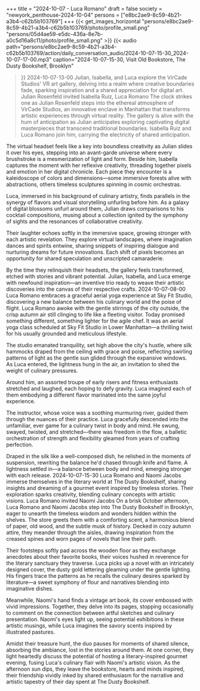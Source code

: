 +++
title = "2024-10-07 - Luca Romano"
draft = false
society = "newyork_penthouse-2024-10-04"
persons = ["e8bc2ae9-8c59-4b21-a3b4-c62b5b103769"]
+++
{{< get_images_horizontal "persons/e8bc2ae9-8c59-4b21-a3b4-c62b5b103769/photo/profile_small.png" "persons/05d4ae59-e5dc-436a-8e7b-a0c5d16a8c11/photo/profile_small.png" >}}
{{< audio
    path="persons/e8bc2ae9-8c59-4b21-a3b4-c62b5b103769/action/daily_conversation_audio/2024-10-07-15-30_2024-10-07-17-00.mp3" 
    caption="2024-10-07-15-30, Visit Old Bookstore, The Dusty Bookshelf, Brooklyn"
>}}
2024-10-07-13-00
Julian, Isabella, and Luca explore the VirCade Studios' VR art gallery, delving into a realm where creative boundaries fade, sparking inspiration and a shared appreciation for digital art.
Julian Rosenfeld invited Isabella Ruiz, Luca Romano
The clock strikes one as Julian Rosenfeld steps into the ethereal atmosphere of VirCade Studios, an innovative enclave in Manhattan that transforms artistic experiences through virtual reality. The gallery is alive with the hum of anticipation as Julian anticipates exploring captivating digital masterpieces that transcend traditional boundaries. Isabella Ruiz and Luca Romano join him, carrying the electricity of shared anticipation.

The virtual headset feels like a key into boundless creativity as Julian slides it over his eyes, stepping into an avant-garde universe where every brushstroke is a mesmerization of light and form. Beside him, Isabella captures the moment with her reflexive creativity, threading together pixels and emotion in her digital chronicle. Each piece they encounter is a kaleidoscope of colors and dimensions—some immersive forests alive with abstractions, others timeless sculptures spinning in cosmic orchestras.

Luca, immersed in his background of culinary artistry, finds parallels in the synergy of flavors and visual storytelling unfurling before him. As a galaxy of digital blossoms unfurl around them, Julian draws comparisons to his cocktail compositions, musing about a collection ignited by the symphony of sights and the resonances of collaborative creativity.

Their laughter echoes softly in the immersive space, growing stronger with each artistic revelation. They explore virtual landscapes, where imagination dances and spirits entwine, sharing snippets of inspiring dialogue and nurturing dreams for future innovations. Each shift of pixels becomes an opportunity for shared speculation and unscripted camaraderie.

By the time they relinquish their headsets, the gallery feels transformed, etched with stories and vibrant potential. Julian, Isabella, and Luca emerge with newfound inspiration—an inventive trio ready to weave their artistic discoveries into the canvas of their respective crafts.
2024-10-07-08-00
Luca Romano embraces a graceful aerial yoga experience at Sky Fit Studio, discovering a new balance between his culinary world and the poise of flight.
Luca Romano awoke with the gentle stirrings of the city outside, the crisp autumn air still clinging to life like a fleeting visitor. Today promised something different, something lighter for the agile chef. It was an aerial yoga class scheduled at Sky Fit Studio in Lower Manhattan—a thrilling twist for his usually grounded and meticulous lifestyle.

The studio emanated tranquility, set high above the city's hustle, where silk hammocks draped from the ceiling with grace and poise, reflecting swirling patterns of light as the gentle sun glided through the expansive windows. As Luca entered, the lightness hung in the air, an invitation to shed the weight of culinary pressures.

Around him, an assorted troupe of early risers and fitness enthusiasts stretched and laughed, each hoping to defy gravity. Luca imagined each of them embodying a different flavor marinated into the same joyful experience.

The instructor, whose voice was a soothing murmuring river, guided them through the nuances of their practice. Luca gracefully descended into the unfamiliar, ever game for a culinary twist in body and mind. He swung, swayed, twisted, and stretched—there was freedom in the flow, a balletic orchestration of strength and flexibility gleamed from years of crafting perfection.

Draped in the silk like a well-composed dish, he relished in the moments of suspension, rewriting the balance he'd chased through knife and flame. A lightness settled in—a balance between body and mind, emerging stronger with each release.
2024-10-07-15-30
Luca Romano and Naomi Jacobs immerse themselves in the literary world at The Dusty Bookshelf, sharing insights and dreaming of a gourmet event inspired by timeless stories. Their exploration sparks creativity, blending culinary concepts with artistic visions.
Luca Romano invited Naomi Jacobs
On a brisk October afternoon, Luca Romano and Naomi Jacobs step into The Dusty Bookshelf in Brooklyn, eager to unearth the timeless wisdom and wonders hidden within the shelves. The store greets them with a comforting scent, a harmonious blend of paper, old wood, and the subtle musk of history. Decked in cozy autumn attire, they meander through the aisles, drawing inspiration from the creased spines and worn pages of novels that line their path.

Their footsteps softly pad across the wooden floor as they exchange anecdotes about their favorite books, their voices hushed in reverence for the literary sanctuary they traverse. Luca picks up a novel with an intricately designed cover, the dusty gold lettering gleaming under the gentle lighting. His fingers trace the patterns as he recalls the culinary desires sparked by literature—a sweet symphony of flour and narratives blending into imaginative dishes.

Meanwhile, Naomi's hand finds a vintage art book, its cover embossed with vivid impressions. Together, they delve into its pages, stopping occasionally to comment on the connection between artful sketches and culinary presentation. Naomi's eyes light up, seeing potential exhibitions in these artistic musings, while Luca imagines the savory scents inspired by illustrated pastures.

Amidst their treasure hunt, the duo pauses for moments of shared silence, absorbing the ambiance, lost in the stories around them. At one corner, they light heartedly discuss the potential of hosting a literary-inspired gourmet evening, fusing Luca's culinary flair with Naomi's artistic vision. As the afternoon sun dips, they leave the bookstore, hearts and minds inspired, their friendship vividly inked by shared enthusiasm for the narrative and artistic tapestry of their day spent at The Dusty Bookshelf.
